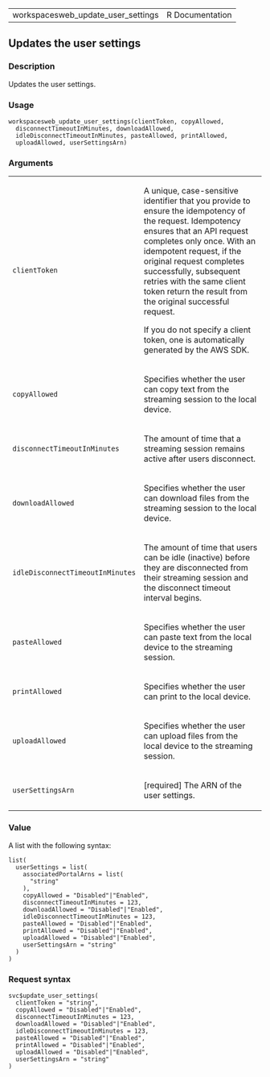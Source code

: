 <table style="width: 100%;">
<tbody>
<tr class="odd">
<td>workspacesweb_update_user_settings</td>
<td style="text-align: right;">R Documentation</td>
</tr>
</tbody>
</table>

## Updates the user settings

### Description

Updates the user settings.

### Usage

    workspacesweb_update_user_settings(clientToken, copyAllowed,
      disconnectTimeoutInMinutes, downloadAllowed,
      idleDisconnectTimeoutInMinutes, pasteAllowed, printAllowed,
      uploadAllowed, userSettingsArn)

### Arguments

<table>
<colgroup>
<col style="width: 35%" />
<col style="width: 65%" />
</colgroup>
<tbody>
<tr class="odd">
<td><code
id="workspacesweb_update_user_settings_:_clientToken">clientToken</code></td>
<td><p>A unique, case-sensitive identifier that you provide to ensure
the idempotency of the request. Idempotency ensures that an API request
completes only once. With an idempotent request, if the original request
completes successfully, subsequent retries with the same client token
return the result from the original successful request.</p>
<p>If you do not specify a client token, one is automatically generated
by the AWS SDK.</p></td>
</tr>
<tr class="even">
<td><code
id="workspacesweb_update_user_settings_:_copyAllowed">copyAllowed</code></td>
<td><p>Specifies whether the user can copy text from the streaming
session to the local device.</p></td>
</tr>
<tr class="odd">
<td><code
id="workspacesweb_update_user_settings_:_disconnectTimeoutInMinutes">disconnectTimeoutInMinutes</code></td>
<td><p>The amount of time that a streaming session remains active after
users disconnect.</p></td>
</tr>
<tr class="even">
<td><code
id="workspacesweb_update_user_settings_:_downloadAllowed">downloadAllowed</code></td>
<td><p>Specifies whether the user can download files from the streaming
session to the local device.</p></td>
</tr>
<tr class="odd">
<td><code
id="workspacesweb_update_user_settings_:_idleDisconnectTimeoutInMinutes">idleDisconnectTimeoutInMinutes</code></td>
<td><p>The amount of time that users can be idle (inactive) before they
are disconnected from their streaming session and the disconnect timeout
interval begins.</p></td>
</tr>
<tr class="even">
<td><code
id="workspacesweb_update_user_settings_:_pasteAllowed">pasteAllowed</code></td>
<td><p>Specifies whether the user can paste text from the local device
to the streaming session.</p></td>
</tr>
<tr class="odd">
<td><code
id="workspacesweb_update_user_settings_:_printAllowed">printAllowed</code></td>
<td><p>Specifies whether the user can print to the local
device.</p></td>
</tr>
<tr class="even">
<td><code
id="workspacesweb_update_user_settings_:_uploadAllowed">uploadAllowed</code></td>
<td><p>Specifies whether the user can upload files from the local device
to the streaming session.</p></td>
</tr>
<tr class="odd">
<td><code
id="workspacesweb_update_user_settings_:_userSettingsArn">userSettingsArn</code></td>
<td><p>[required] The ARN of the user settings.</p></td>
</tr>
</tbody>
</table>

### Value

A list with the following syntax:

    list(
      userSettings = list(
        associatedPortalArns = list(
          "string"
        ),
        copyAllowed = "Disabled"|"Enabled",
        disconnectTimeoutInMinutes = 123,
        downloadAllowed = "Disabled"|"Enabled",
        idleDisconnectTimeoutInMinutes = 123,
        pasteAllowed = "Disabled"|"Enabled",
        printAllowed = "Disabled"|"Enabled",
        uploadAllowed = "Disabled"|"Enabled",
        userSettingsArn = "string"
      )
    )

### Request syntax

    svc$update_user_settings(
      clientToken = "string",
      copyAllowed = "Disabled"|"Enabled",
      disconnectTimeoutInMinutes = 123,
      downloadAllowed = "Disabled"|"Enabled",
      idleDisconnectTimeoutInMinutes = 123,
      pasteAllowed = "Disabled"|"Enabled",
      printAllowed = "Disabled"|"Enabled",
      uploadAllowed = "Disabled"|"Enabled",
      userSettingsArn = "string"
    )
